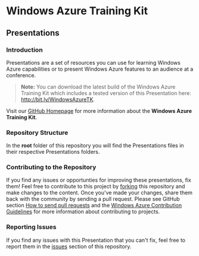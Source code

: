 # Windows Azure Training Kit #

## Presentations ##

### Introduction ###

Presentations are a set of resources you can use for learning Windows Azure capabilities or to present Windows Azure features to an audience at a conference.

>**Note:** You can download the latest build of the Windows Azure Training Kit which includes a tested version of this Presentation here: http://bit.ly/WindowsAzureTK.

Visit our [GitHub Homepage](http://windowsazure-trainingkit.github.com/) for more information about the **Windows Azure Training Kit**.

### Repository Structure ###

In the **root** folder of this repository you will find the Presentations files in their respective Presentations folders.

### Contributing to the Repository ###

If you find any issues or opportunties for improving these presentations, fix them! Feel free to contribute to this project by [forking](http://help.github.com/fork-a-repo/) this repository and make changes to the content. Once you've made your changes, share them back with the community by sending a pull request. Please see GitHub section [How to send pull requests](http://help.github.com/send-pull-requests/) and the [Windows Azure Contribution Guidelines](http://windowsazure.github.com/guidelines.html) for more information about contributing to projects.

### Reporting Issues ###

If you find any issues with this Presentation that you can't fix, feel free to report them in the [issues](https://github.com/WindowsAzure-TrainingKit/PRESENTATION-DeployingSharePointOnVMs/issues) section of this repository.